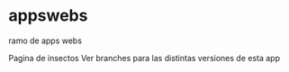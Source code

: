 # appswebs
ramo de apps webs

Pagina de insectos
Ver branches para las distintas versiones de esta app
